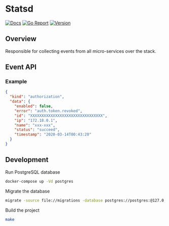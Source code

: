 # Statsd

[godoc]: https://godoc.org/github.com/opencars/statsd
[godoc-img]: https://godoc.org/github.com/opencars/statsd?status.svg
[goreport]: https://goreportcard.com/report/github.com/opencars/statsd
[goreport-img]: https://goreportcard.com/badge/github.com/opencars/statsd
[version]: https://img.shields.io/github/v/tag/opencars/statsd?sort=semver

[![Docs][godoc-img]][godoc]
[![Go Report][goreport-img]][goreport]
[![Version][version]][version]

## Overview

Responsible for collecting events from all micro-services over the stack.

## Event API

### Example

```JSON
{
  "kind": "authorization",
  "data": {
    "enabled": false,
    "error": "auth.token.revoked",
    "id": "XXXXXXXXXXXXXXXXXXXXXXXXXXXXXXXX",
    "ip": "172.18.0.1",
    "name": "xxx-xxx",
    "status": "succeed",
    "timestamp": "2020-03-14T00:43:20"
  }
}
```

## Development

Run PostgreSQL database

```sh
docker-compose up -Vd postgres
```

Migrate the database

```sh
migrate -source file://migrations -database postgres://postgres:@127.0.0.1:5432/stats_test\?sslmode=disable up
```

Build the project

```sh
make
```
